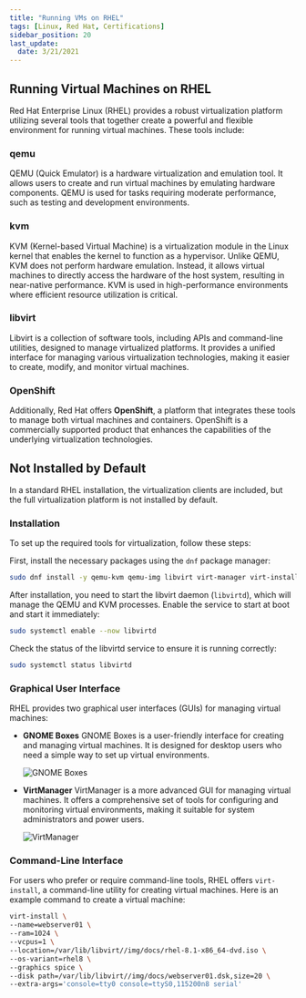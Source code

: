 ```yaml
---
title: "Running VMs on RHEL"
tags: [Linux, Red Hat, Certifications]
sidebar_position: 20
last_update:
  date: 3/21/2021
---
```


## Running Virtual Machines on RHEL

Red Hat Enterprise Linux (RHEL) provides a robust virtualization platform utilizing several tools that together create a powerful and flexible environment for running virtual machines. These tools include:

### qemu

QEMU (Quick Emulator) is a hardware virtualization and emulation tool. It allows users to create and run virtual machines by emulating hardware components. QEMU is used for tasks requiring moderate performance, such as testing and development environments.

### kvm

KVM (Kernel-based Virtual Machine) is a virtualization module in the Linux kernel that enables the kernel to function as a hypervisor. Unlike QEMU, KVM does not perform hardware emulation. Instead, it allows virtual machines to directly access the hardware of the host system, resulting in near-native performance. KVM is used in high-performance environments where efficient resource utilization is critical.

### libvirt

Libvirt is a collection of software tools, including APIs and command-line utilities, designed to manage virtualized platforms. It provides a unified interface for managing various virtualization technologies, making it easier to create, modify, and monitor virtual machines.

### OpenShift

Additionally, Red Hat offers **OpenShift**, a platform that integrates these tools to manage both virtual machines and containers. OpenShift is a commercially supported product that enhances the capabilities of the underlying virtualization technologies.

## Not Installed by Default 

In a standard RHEL installation, the virtualization clients are included, but the full virtualization platform is not installed by default. 

### Installation 

To set up the required tools for virtualization, follow these steps:

First, install the necessary packages using the `dnf` package manager:

```bash
sudo dnf install -y qemu-kvm qemu-img libvirt virt-manager virt-install
```

After installation, you need to start the libvirt daemon (`libvirtd`), which will manage the QEMU and KVM processes. Enable the service to start at boot and start it immediately:

```bash
sudo systemctl enable --now libvirtd
```

Check the status of the libvirtd service to ensure it is running correctly:

```bash
sudo systemctl status libvirtd
```

### Graphical User Interface

RHEL provides two graphical user interfaces (GUIs) for managing virtual machines:

- **GNOME Boxes**
  GNOME Boxes is a user-friendly interface for creating and managing virtual machines. It is designed for desktop users who need a simple way to set up virtual environments.

  ![GNOME Boxes](/img/docs/gnomeboxes.png)

- **VirtManager**
  VirtManager is a more advanced GUI for managing virtual machines. It offers a comprehensive set of tools for configuring and monitoring virtual environments, making it suitable for system administrators and power users.

  ![VirtManager](/img/docs/virtmanager.png)

### Command-Line Interface 

For users who prefer or require command-line tools, RHEL offers `virt-install`, a command-line utility for creating virtual machines. Here is an example command to create a virtual machine:

```bash
virt-install \
--name=webserver01 \
--ram=1024 \
--vcpus=1 \
--location=/var/lib/libvirt//img/docs/rhel-8.1-x86_64-dvd.iso \
--os-variant=rhel8 \
--graphics spice \
--disk path=/var/lib/libvirt//img/docs/webserver01.dsk,size=20 \
--extra-args='console=tty0 console=ttyS0,115200n8 serial'
```



